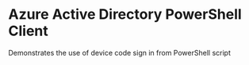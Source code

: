 # Azure Active Directory PowerShell Client
Demonstrates the use of device code sign in from PowerShell script
